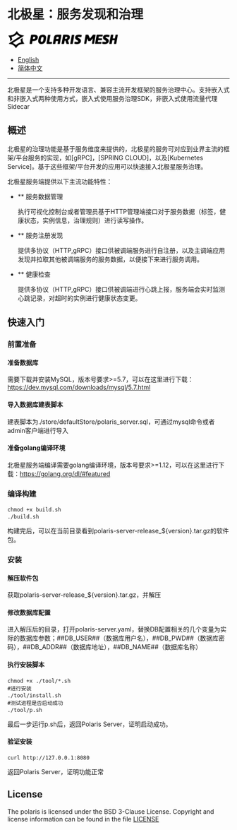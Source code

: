 # 北极星：服务发现和治理

<img src="images/polaris_logo_white.png" width="50%" height="50%" />

* [English](https://github.com/PolarisMesh/polaris)
* [简体中文](https://github.com/PolarisMesh/polaris/blob/master/README-zh.md)

---

北极星是一个支持多种开发语言、兼容主流开发框架的服务治理中心。支持嵌入式和非嵌入式两种使用方式，嵌入式使用服务治理SDK，非嵌入式使用流量代理Sidecar

## 概述
北极星的治理功能是基于服务维度来提供的，北极星的服务可对应到业界主流的框架/平台服务的实现，如[gRPC]，[SPRING CLOUD]，以及[Kubernetes Service]。基于这些框架/平台开发的应用可以快速接入北极星服务治理。

北极星服务端提供以下主流功能特性：

* ** 服务数据管理

    执行可视化控制台或者管理员基于HTTP管理端接口对于服务数据（标签，健康状态，实例信息，治理规则）进行读写操作。

* ** 服务注册发现

    提供多协议（HTTP,gRPC）接口供被调端服务进行自注册，以及主调端应用发现并拉取其他被调端服务的服务数据，以便接下来进行服务调用。

* ** 健康检查

    提供多协议（HTTP,gRPC）接口供被调端进行心跳上报，服务端会实时监测心跳记录，对超时的实例进行健康状态变更。
    
## 快速入门

### 前置准备

#### 准备数据库

需要下载并安装MySQL，版本号要求>=5.7，可以在这里进行下载：https://dev.mysql.com/downloads/mysql/5.7.html

#### 导入数据库建表脚本

建表脚本为./store/defaultStore/polaris_server.sql，可通过mysql命令或者admin客户端进行导入

#### 准备golang编译环境

北极星服务端编译需要golang编译环境，版本号要求>=1.12，可以在这里进行下载：https://golang.org/dl/#featured

### 编译构建

````shell script
chmod +x build.sh
./build.sh
````
构建完后，可以在当前目录看到polaris-server-release_${version}.tar.gz的软件包。

### 安装

#### 解压软件包

获取polaris-server-release_${version}.tar.gz，并解压

#### 修改数据库配置

进入解压后的目录，打开polaris-server.yaml，替换DB配置相关的几个变量为实际的数据库参数；##DB_USER##（数据库用户名），##DB_PWD##（数据库密码），##DB_ADDR##（数据库地址），##DB_NAME##（数据库名称）

#### 执行安装脚本

````shell script
chmod +x ./tool/*.sh
#进行安装
./tool/install.sh
#测试进程是否启动成功
./tool/p.sh
````
最后一步运行p.sh后，返回Polaris Server，证明启动成功。

#### 验证安装

````shell script
curl http://127.0.0.1:8080
```` 
返回Polaris Server，证明功能正常

## License

The polaris is licensed under the BSD 3-Clause License. Copyright and license information can be found in the file [LICENSE](LICENSE)

    





